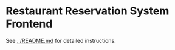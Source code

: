 # Restaurant Reservation System Frontend

See [../README.md](../README.md) for detailed instructions.

